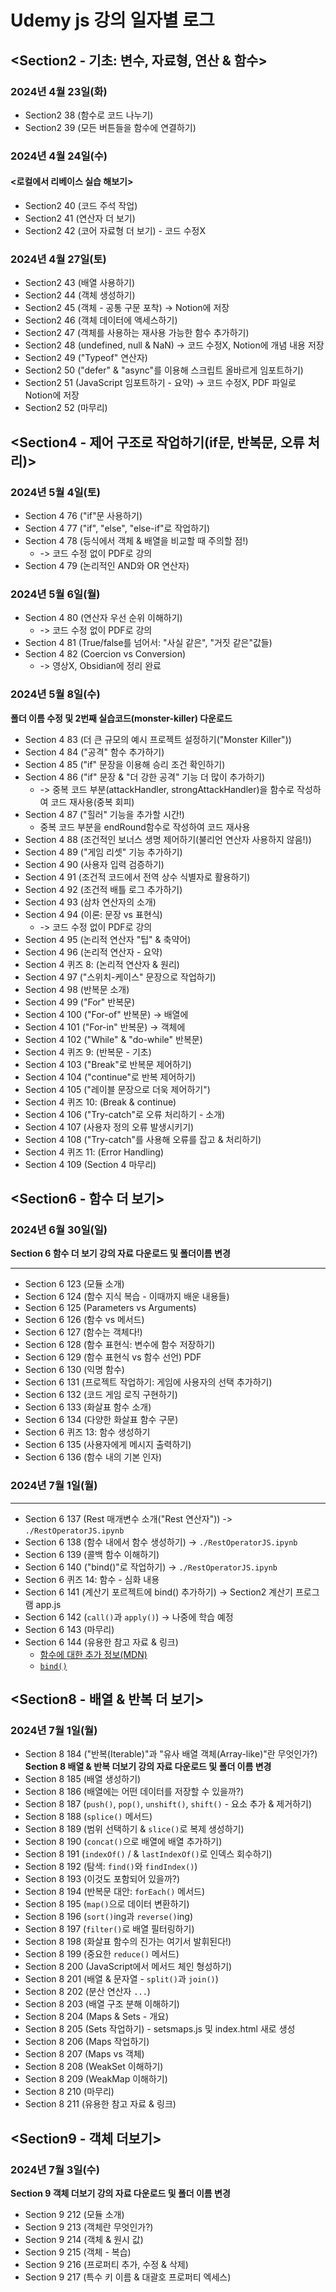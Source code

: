 Udemy js 강의 일자별 로그
========================

## <Section2 - 기초: 변수, 자료형, 연산 & 함수>
### 2024년 4월 23일(화)

- Section2 38 (함수로 코드 나누기)
- Section2 39 (모든 버튼들을 함수에 연결하기)

### 2024년 4월 24일(수)
#### <로컬에서 리베이스 실습 해보기>

- Section2 40 (코드 주석 작업)
- Section2 41 (연산자 더 보기)
- Section2 42 (코어 자료형 더 보기) - 코드 수정X

### 2024년 4월 27일(토)

- Section2 43 (배열 사용하기)
- Section2 44 (객체 생성하기) 
- Section2 45 (객체 - 공통 구문 포착) -> Notion에 저장
- Section2 46 (객체 데이터에 액세스하기)
- Section2 47 (객체를 사용하는 재사용 가능한 함수 추가하기)
- Section2 48 (undefined, null & NaN) -> 코드 수정X, Notion에 개념 내용 저장
- Section2 49 ("Typeof" 연산자)
- Section2 50 ("defer" & "async"를 이용해 스크립트 올바르게 임포트하기)
- Section2 51 (JavaScript 임포트하기 - 요약) -> 코드 수정X, PDF 파일로 Notion에 저장
- Section2 52 (마무리)

## <Section4 - 제어 구조로 작업하기(if문, 반복문, 오류 처리)>
### 2024년 5월 4일(토)

- Section 4 76 ("if"문 사용하기)
- Section 4 77 ("if", "else", "else-if"로 작업하기)
- Section 4 78 (등식에서 객체 & 배열을 비교할 때 주의할 점!)
    - -> 코드 수정 없이 PDF로 강의
- Section 4 79 (논리적인 AND와 OR 연산자)

### 2024년 5월 6일(월)

- Section 4 80 (연산자 우선 순위 이해하기)
    - -> 코드 수정 없이 PDF로 강의
- Section 4 81 (True/false를 넘어서: "사실 같은", "거짓 같은"값들)
- Section 4 82 (Coercion vs Conversion) 
    - -> 영상X, Obsidian에 정리 완료

### 2024년 5월 8일(수)
**폴더 이름 수정 및 2번째 실습코드(monster-killer) 다운로드**

- Section 4 83 (더 큰 규모의 예시 프로젝트 설정하기("Monster Killer"))
- Section 4 84 ("공격" 함수 추가하기)
- Section 4 85 ("if" 문장을 이용해 승리 조건 확인하기)
- Section 4 86 ("if" 문장 & "더 강한 공격" 기능 더 많이 추가하기) 
    -  -> 중복 코드 부분(attackHandler, strongAttackHandler)을 함수로 작성하여 코드 재사용(중복 회피)
- Section 4 87 ("힐러" 기능을 추가할 시간!)
    - 중복 코드 부분을 endRound함수로 작성하여 코드 재사용
- Section 4 88 (조건적인 보너스 생명 제어하기(불리언 연산자 사용하지 않음!))
- Section 4 89 ("게임 리셋" 기능 추가하기)
- Section 4 90 (사용자 입력 검증하기)
- Section 4 91 (조건적 코드에서 전역 상수 식별자로 활용하기)
- Section 4 92 (조건적 배틀 로그 추가하기)
- Section 4 93 (삼차 연산자의 소개)
- Section 4 94 (이론: 문장 vs 표현식)
    - -> 코드 수정 없이 PDF로 강의
- Section 4 95 (논리적 연산자 "팁" & 축약어)
- Section 4 96 (논리적 연산자 - 요약)
- Section 4 퀴즈 8: (논리적 연산자 & 원리)
- Section 4 97 ("스위치-케이스" 문장으로 작업하기)
- Section 4 98 (반복문 소개)
- Section 4 99 ("For" 반복문)
- Section 4 100 ("For-of" 반복문) -> 배열에
- Section 4 101 ("For-in" 반복문) -> 객체에
- Section 4 102 ("While" & "do-while" 반복문)
- Section 4 퀴즈 9: (반복문 - 기초)
- Section 4 103 ("Break"로 반복문 제어하기)
- Section 4 104 ("continue"로 반복 제어하기)
- Section 4 105 ("레이블 문장으로 더욱 제어하기")
- Section 4 퀴즈 10: (Break & continue)
- Section 4 106 ("Try-catch"로 오류 처리하기 - 소개)
- Section 4 107 (사용자 정의 오류 발생시키기)
- Section 4 108 ("Try-catch"를 사용해 오류를 잡고 & 처리하기)
- Section 4 퀴즈 11: (Error Handling)
- Section 4 109 (Section 4 마무리)

## <Section6 - 함수 더 보기>
### 2024년 6월 30일(일)
**Section 6 함수 더 보기 강의 자료 다운로드 및 폴더이름 변경**
***
- Section 6 123 (모듈 소개)
- Section 6 124 (함수 지식 복습 - 이때까지 배운 내용들)
- Section 6 125 (Parameters vs Arguments)
- Section 6 126 (함수 vs 메서드)
- Section 6 127 (함수는 객체다!)
- Section 6 128 (함수 표현식: 변수에 함수 저장하기)
- Section 6 129 (함수 표현식 vs 함수 선언) PDF
- Section 6 130 (익명 함수)
- Section 6 131 (프로젝트 작업하기: 게임에 사용자의 선택 추가하기)
- Section 6 132 (코드 게임 로직 구현하기)
- Section 6 133 (화살표 함수 소개)
- Section 6 134 (다양한 화살표 함수 구문)
- Section 6 퀴즈 13: 함수 생성하기 
- Section 6 135 (사용자에게 메시지 출력하기)
- Section 6 136 (함수 내의 기본 인자)

### 2024년 7월 1일(월)
***
- Section 6 137 (Rest 매개변수 소개("Rest 연산자")) -> `./RestOperatorJS.ipynb`
- Section 6 138 (함수 내에서 함수 생성하기) -> `./RestOperatorJS.ipynb`
- Section 6 139 (콜백 함수 이해하기)
- Section 6 140 ("bind()"로 작업하기) -> `./RestOperatorJS.ipynb`
- Section 6 퀴즈 14: 함수 - 심화 내용
- Section 6 141 (계산기 포르젝트에 bind() 추가하기) -> Section2 계산기 프로그램 app.js
- Section 6 142 (`call()`과 `apply()`) -> 나중에 학습 예정
- Section 6 143 (마무리)
- Section 6 144 (유용한 참고 자료 & 링크)
    - [함수에 대한 추가 정보(MDN)](https://developer.mozilla.org/en-US/docs/Web/JavaScript/Guide/Functions)
    - [`bind()`](https://developer.mozilla.org/en-US/docs/Web/JavaScript/Reference/Global_Objects/Function/bind)

## <Section8 - 배열 & 반복 더 보기>
### 2024년 7월 1일(월)
- Section 8 184 ("반복(Iterable)"과 "유사 배열 객체(Array-like)"란 무엇인가?)
**Section 8 배열 & 반복 더보기 강의 자료 다운로드 및 폴더 이름 변경**
- Section 8 185 (배열 생성하기)
- Section 8 186 (배열에는 어떤 데이터를 저장할 수 있을까?)
- Section 8 187 (`push()`, `pop()`, `unshift()`, `shift()` - 요소 추가 & 제거하기)
- Section 8 188 (`splice()` 메서드)
- Section 8 189 (범위 선택하기 & `slice()`로 복제 생성하기)
- Section 8 190 (`concat()`으로 배열에 배열 추가하기)
- Section 8 191 (`indexOf()` / & `lastIndexOf()`로 인덱스 회수하기)
- Section 8 192 (탐색: `find()`와 `findIndex()`)
- Section 8 193 (이것도 포함되어 있을까?)
- Section 8 194 (반복문 대안: `forEach()` 메서드)
- Section 8 195 (`map()`으로 데이터 변환하기)
- Section 8 196 (`sort()`ing과 `reverse()`ing)
- Section 8 197 (`filter()`로 배열 필터링하기)
- Section 8 198 (화살표 함수의 진가는 여기서 발휘된다!)
- Section 8 199 (중요한 `reduce()` 메서드)
- Section 8 200 (JavaScript에서 메서드 체인 형성하기)
- Section 8 201 (배열 & 문자열 - `split()`과 `join()`)
- Section 8 202 (분산 연산자 `...`)
- Section 8 203 (배열 구조 분해 이해하기)
- Section 8 204 (Maps & Sets - 개요)
- Section 8 205 (Sets 작업하기) - setsmaps.js 및 index.html 새로 생성
- Section 8 206 (Maps 작업하기)
- Section 8 207 (Maps vs 객체)
- Section 8 208 (WeakSet 이해하기)
- Section 8 209 (WeakMap 이해하기)
- Section 8 210 (마무리)
- Section 8 211 (유용한 참고 자료 & 링크)

## <Section9 - 객체 더보기>
### 2024년 7월 3일(수)
**Section 9 객체 더보기 강의 자료 다운로드 및 폴더 이름 변경**
- Section 9 212 (모듈 소개)
- Section 9 213 (객체란 무엇인가?)
- Section 9 214 (객체 & 원시 값)
- Section 9 215 (객체 - 복습)
- Section 9 216 (프로퍼티 추가, 수정 & 삭제)
- Section 9 217 (특수 키 이름 & 대괄호 프로퍼티 엑세스)